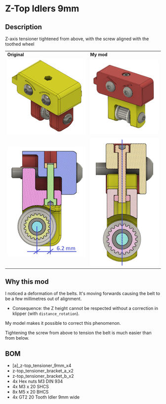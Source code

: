 # Z-Top Idlers 9mm

## Description
Z-axis tensioner tightened from above, with the screw aligned with the toothed wheel

<table>
	<tr>
		<td><b>Original</b></td>
		<td><b>My mod</b></td>
	</tr>
	<tr>
		<td><img src="Images/Z Idlers (original).png"></td>
		<td><img src="Images/Z-Top Idlers.png"></td>
	</tr>
	<tr>
		<td><img src="Images/Z Idlers (coupe).png"></td>
		<td><img src="Images/Z-Top Idlers (coupe).png"></td>
	</tr>
</table>


## Why this mod

I noticed a deformation of the belts. It's moving forwards causing the belt to be a few millimetres out of alignment.
* Consequence: the Z height cannot be respected without a correction in klipper (with `distance_rotation`).

My model makes it possible to correct this phenomenon.

Tightening the screw from above to tension the belt is much easier than from below.


## BOM
* [a]_z-top_tensioner_9mm_x4
* z-top_tensioner_bracket_a_x2
* z-top_tensioner_bracket_b_x2
* 4x Hex nuts M3 DIN 934
* 4x M3 x 20 SHCS
* 8x M5 x 20 BHCS
* 4x GT2 20 Tooth Idler 9mm wide
